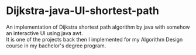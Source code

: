 # Dijkstra-java-UI-shortest-path
An implementation of Dijkstra shortest path algorithm by java with somehow an interactive UI using java awt. </br>
It is one of the projects back then I implemented for my Algorithm Design course in my bachelor's degree program.
